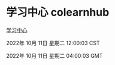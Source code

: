 # 学习中心 colearnhub
[学习中心](http://27.19.33.125:56308/colearnhub/)

2022年 10月 11日 星期二 12:00:03 CST

2022年 10月 11日 星期二 04:00:03 GMT
